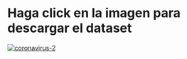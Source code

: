# Haga click en la imagen para descargar el dataset

[![coronavirus-2](https://github.com/AndresFelipeMunozAguilar/Proyecto-Final-Estadistica/assets/74680151/2f0935a6-6c24-49a8-98c3-0e3caef98b89)](https://www.datos.gov.co/Salud-y-Protecci-n-Social/Casos-positivos-de-COVID-19-en-Colombia-/gt2j-8ykr/about_data)
